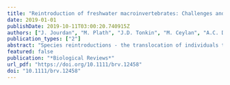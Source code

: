 ```yaml
---
title: "Reintroduction of freshwater macroinvertebrates: Challenges and opportunities"
date: 2019-01-01
publishDate: 2019-10-11T03:00:20.740915Z
authors: ["J. Jourdan", "M. Plath", "J.D. Tonkin", "M. Ceylan", "A.C. Dumeier", "G. Gellert", "W. Graf", "C.P. Hawkins", "E. Kiel", "A.W. Lorenz", "C.D. Matthaei", "P.F.M. Verdonschot", "R.C.M. Verdonschot", "P. Haase"]
publication_types: ["2"]
abstract: "Species reintroductions - the translocation of individuals to areas in which a species has been extirpated with the aim of re-establishing a self-sustaining population - have become a widespread practice in conservation biology. Reintroduction projects have tended to focus on terrestrial vertebrates and, to a lesser extent, fishes. Much less effort has been devoted to the reintroduction of invertebrates into restored freshwater habitats. Yet, reintroductions may improve restoration outcomes in regions where impoverished regional species pools limit the self-recolonisation of restored freshwaters. We review the available literature on macroinvertebrate reintroductions, focusing on identifying the intrinsic and extrinsic factors that determine their success or failure. Our study reveals that freshwater macroinvertebrate reintroductions remain rare, are often published in the grey literature and, of the attempts made, approximately one-third fail. We identify life-cycle complexity and remaining stressors as the two factors most likely to affect reintroduction success, illustrating the unique challenges of freshwater macroinvertebrate reintroductions. Consideration of these factors by managers during the planning process and proper documentation - even if a project fails - may increase the likelihood of successful outcomes in future reintroduction attempts of freshwater macroinvertebrates."
featured: false
publication: "*Biological Reviews*"
url_pdf: "https://doi.org/10.1111/brv.12458"
doi: "10.1111/brv.12458"
---
```


